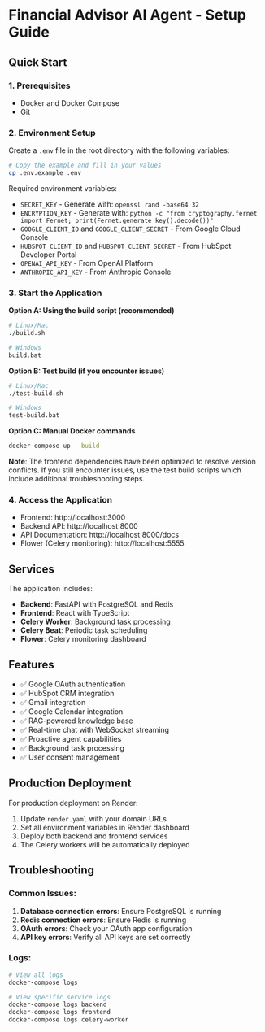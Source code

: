 # Financial Advisor AI Agent - Setup Guide

## Quick Start

### 1. Prerequisites
- Docker and Docker Compose
- Git

### 2. Environment Setup
Create a `.env` file in the root directory with the following variables:

```bash
# Copy the example and fill in your values
cp .env.example .env
```

Required environment variables:
- `SECRET_KEY` - Generate with: `openssl rand -base64 32`
- `ENCRYPTION_KEY` - Generate with: `python -c "from cryptography.fernet import Fernet; print(Fernet.generate_key().decode())"`
- `GOOGLE_CLIENT_ID` and `GOOGLE_CLIENT_SECRET` - From Google Cloud Console
- `HUBSPOT_CLIENT_ID` and `HUBSPOT_CLIENT_SECRET` - From HubSpot Developer Portal
- `OPENAI_API_KEY` - From OpenAI Platform
- `ANTHROPIC_API_KEY` - From Anthropic Console

### 3. Start the Application

**Option A: Using the build script (recommended)**
```bash
# Linux/Mac
./build.sh

# Windows
build.bat
```

**Option B: Test build (if you encounter issues)**
```bash
# Linux/Mac
./test-build.sh

# Windows
test-build.bat
```

**Option C: Manual Docker commands**
```bash
docker-compose up --build
```

**Note**: The frontend dependencies have been optimized to resolve version conflicts. If you still encounter issues, use the test build scripts which include additional troubleshooting steps.

### 4. Access the Application
- Frontend: http://localhost:3000
- Backend API: http://localhost:8000
- API Documentation: http://localhost:8000/docs
- Flower (Celery monitoring): http://localhost:5555

## Services

The application includes:
- **Backend**: FastAPI with PostgreSQL and Redis
- **Frontend**: React with TypeScript
- **Celery Worker**: Background task processing
- **Celery Beat**: Periodic task scheduling
- **Flower**: Celery monitoring dashboard

## Features

- ✅ Google OAuth authentication
- ✅ HubSpot CRM integration
- ✅ Gmail integration
- ✅ Google Calendar integration
- ✅ RAG-powered knowledge base
- ✅ Real-time chat with WebSocket streaming
- ✅ Proactive agent capabilities
- ✅ Background task processing
- ✅ User consent management

## Production Deployment

For production deployment on Render:
1. Update `render.yaml` with your domain URLs
2. Set all environment variables in Render dashboard
3. Deploy both backend and frontend services
4. The Celery workers will be automatically deployed

## Troubleshooting

### Common Issues:
1. **Database connection errors**: Ensure PostgreSQL is running
2. **Redis connection errors**: Ensure Redis is running
3. **OAuth errors**: Check your OAuth app configuration
4. **API key errors**: Verify all API keys are set correctly

### Logs:
```bash
# View all logs
docker-compose logs

# View specific service logs
docker-compose logs backend
docker-compose logs frontend
docker-compose logs celery-worker
```

